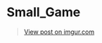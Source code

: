 # Small_Game

<blockquote class="imgur-embed-pub" lang="en" data-id="HpIIsLM"><a href="//imgur.com/HpIIsLM">View post on imgur.com</a></blockquote><script async src="//s.imgur.com/min/embed.js" charset="utf-8"></script>
